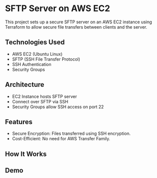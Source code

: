 # SFTP Server on AWS EC2

This project sets up a secure SFTP server on an AWS EC2 instance using Terraform to allow secure file transfers between clients and the server.

## Technologies Used
- AWS EC2 (Ubuntu Linux)
- SFTP (SSH File Transfer Protocol)
- SSH Authentication
- Security Groups

## Architecture
- EC2 Instance hosts SFTP server
- Connect over SFTP via SSH
- Security Groups allow SSH access on port 22

## Features
- Secure Encryption: Files transferred using SSH encryption.
- Cost-Efficient: No need for AWS Transfer Family.

## How It Works
## Demo